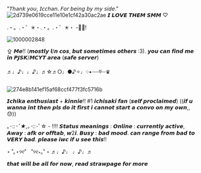 "𝘛𝘩𝘢𝘯𝘬 𝘺𝘰𝘶, 𝘐𝘤𝘤𝘩𝘢𝘯. 𝘍𝘰𝘳 𝘣𝘦𝘪𝘯𝘨 𝘣𝘺 𝘮𝘺 𝘴𝘪𝘥𝘦."
![2d739e0619cce11e10e1cf42a30ac2ae](https://github.com/knockthefuture/Iris/assets/168504457/795f08c6-aa9d-413e-91b0-56a566af720f)
𝙄 𝙇𝙊𝙑𝙀 𝙏𝙃𝙀𝙈 𝙎𝙈𝙈 ♡

.・。.・゜✭・.・。.・゜✭・ -🎸🎹!

![1000002848](https://github.com/knockthefuture/Iris/assets/168504457/9e2c6aeb-5592-42f4-84e5-c7395f84a582)

 
 ⇪ 𝙈𝙚!! (𝙢𝙤𝙨𝙩𝙡𝙮 𝙡/𝙣 𝙘𝙤𝙨, 𝙗𝙪𝙩 𝙨𝙤𝙢𝙚𝙩𝙞𝙢𝙚𝙨 𝙤𝙩𝙝𝙚𝙧𝙨 :3). 𝙮𝙤𝙪 𝙘𝙖𝙣 𝙛𝙞𝙣𝙙 𝙢𝙚 𝙞𝙣 𝙋𝙅𝙎𝙆/𝙈𝘾𝙔𝙏 𝙖𝙧𝙚𝙖 (𝙨𝙖𝙛𝙚 𝙨𝙚𝙧𝙫𝙚𝙧)

♬♩♪♩♩♪♩♬☆♬○♩●♪✧♩༶•┈┈⛧┈♛

![274e8b141ef15af68ccf477f3fc5716b](https://github.com/knockthefuture/Iris/assets/168504457/e39b0d9a-db59-45de-92b2-7172ac0e0334)

 𝙄𝙘𝙝𝙞𝙠𝙖 𝙚𝙣𝙩𝙝𝙪𝙨𝙞𝙖𝙨𝙩 + 𝙠𝙞𝙣𝙣𝙞𝙚!! #1 𝙞𝙘𝙝𝙞𝙨𝙖𝙠𝙞 𝙛𝙖𝙣 (𝙨𝙚𝙡𝙛 𝙥𝙧𝙤𝙘𝙡𝙖𝙞𝙢𝙚𝙙)
((𝙞𝙛 𝙪 𝙬𝙖𝙣𝙣𝙖 𝙞𝙣𝙩 𝙩𝙝𝙚𝙣 𝙥𝙡𝙨 𝙙𝙤 𝙞𝙩 𝙛𝙞𝙧𝙨𝙩 𝙞 𝙘𝙖𝙣𝙣𝙤𝙩 𝙨𝙩𝙖𝙧𝙩 𝙖 𝙘𝙤𝙣𝙫𝙤 𝙤𝙣 𝙢𝙮 𝙤𝙬𝙣,, 😓))

｡･:*:･ﾟ★,｡･:*:･ﾟ☆ - !!!!
𝙎𝙩𝙖𝙩𝙪𝙨 𝙢𝙚𝙖𝙣𝙞𝙣𝙜𝙨 : 𝙊𝙣𝙡𝙞𝙣𝙚 : 𝙘𝙪𝙧𝙧𝙚𝙣𝙩𝙡𝙮 𝙖𝙘𝙩𝙞𝙫𝙚, 𝘼𝙬𝙖𝙮 : 𝙖𝙛𝙠 𝙤𝙧 𝙤𝙛𝙛𝙩𝙖𝙗, 𝙬2𝙞. 𝘽𝙪𝙨𝙮 : 𝙗𝙖𝙙 𝙢𝙤𝙤𝙙. 𝙘𝙖𝙣 𝙧𝙖𝙣𝙜𝙚 𝙛𝙧𝙤𝙢 𝙗𝙖𝙙 𝙩𝙤 𝙑𝙀𝙍𝙔 𝙗𝙖𝙙. 𝙥𝙡𝙚𝙖𝙨𝙚 𝙞𝙬𝙘 𝙞𝙛 𝙪 𝙨𝙚𝙚 𝙩𝙝𝙞𝙨!!

⋆ ˚｡⋆୨୧˚　˚୨୧⋆｡˚ ⋆ ♬♩♪♩ ♩♪♩♬

𝙩𝙝𝙖𝙩 𝙬𝙞𝙡𝙡 𝙗𝙚 𝙖𝙡𝙡 𝙛𝙤𝙧 𝙣𝙤𝙬, 𝙧𝙚𝙖𝙙 𝙨𝙩𝙧𝙖𝙬𝙥𝙖𝙜𝙚 𝙛𝙤𝙧 𝙢𝙤𝙧𝙚
